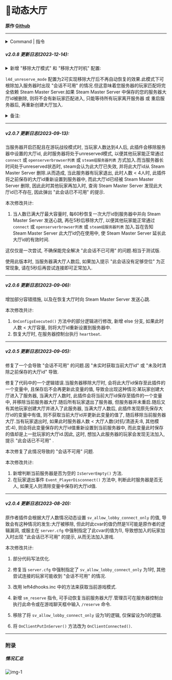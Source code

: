 # 📌动态大厅

**原作 [Github](https://github.com/umlka/l4d2)**

---
<details><summary>Command | 指令</summary>

|指令|功能|权限|
|-|-|-|
|`!unreserve`|手动关闭大厅预订|Admin|
|`!reserve`|手动恢复大厅预订|Admin|
</details>

##### v2.0.8 更新日志(2023-12-14):

<details><summary>新增 "移除大厅模式" 和 "移除大厅时机" 配置:</summary>

```sourcepawn
// 移除大厅模式.
// 0 = 关闭.
// 1 = 在大厅满员后自动移除大厅, 且在有空位时自动恢复大厅.
// 2 = 在大厅满员后自动移除大厅, 且不再自动恢复大厅.
// Default: "1"
l4d_unreserve_mode "2"

// 移除大厅时机. 当玩家数量达到以下指定数量时, 移除大厅.
// -1 = 从服务器内存中获取大厅最大容量.
// 0 = 对抗模式和清道夫模式为8, 其他游戏模式为4.
// >0 = 任何大于零的自定义人数.
// Default: "0"
l4d_unreserve_trigger "0"
```
</details>

`l4d_unreserve_mode` 配置为2可实现移除大厅后不再自动恢复的效果.此模式下可根除加入服务器时出现 "会话不可用" 的情况.但这意味着您服务器的玩家匹配将完全依赖 Steam Master Server.如果 Steam Master Server 中保存的您的服务器大厅id被删除, 则将不会有新玩家匹配进入, 只能等待所有玩家离开服务器 或 重启服务器后, 再重新创建大厅加入.

<details><summary>备注:</summary>

> sv_allow_lobby_connect_only参数主要起到此功能:
>
> 当服务器无人时, 是否给第一个直接加入(connect命令加入 或 通过openserverbrowser列表加入 或 通过Steam组服务器列表加入)的玩家, 自动创建一个大厅.
>
> 
>
> 如果为1(默认值), 则第一个玩家直接加入时, 会看到一个"正在创建大厅..."的界面, 然后这个大厅的权限是根据"sv_steamgroup_exclusive"的值来决定的.
>
> - 如果sv_steamgroup_exclusive是0, 则会创建一个权限为"公共游戏"的大厅
>   -- 在客户端控制台里能看到此内容:"Server using 'public' lobbies, ......"
>
>   
>
> - 如果sv_steamgroup_exclusive是1, 则会创建一个权限为"仅限好友"的大厅
>   -- 在客户端控制台里能看到此内容:"Server using 'friends' lobbies, ......"
>
>   
>
> - 如果sv_steamgroup_exclusive是2, 则会创建一个权限为"私人游戏"的大厅
>   -- 在客户端控制台里能看到此内容:"Server using 'private' lobbies, ......"
>
>   
>
> 如果为0, 则第一个玩家直接加入时, 不会看到"正在创建大厅..."的界面, 游戏不会为其自动创建大厅.
>
> ---
>
> 如果需要直接加入服务器时自动为你创建权限为 "公共游戏" 的大厅, 则在服务器配置文件中不需要手动指定sv_allow_lobby_connect_only的值和sv_steamgroup_exclusive的值.
>
> 因为sv_allow_lobby_connect_only的默认值就是1, 而sv_steamgroup_exclusive的默认值就是0.
</details>

---

##### v2.0.7 更新日志(2023-09-13):

当服务器开启匹配且在游玩战役模式时, 当玩家人数达到4人后, 此插件会移除服务器中设置的大厅id, 此时服务器将处于unreserved模式, 以便其他玩家能正常通过 `connect` 或 `openserverbrowser列表` 或 `steam组服务器列表` 方式加入.而当服务器长时间处于unreserved状态时, steam会认为此大厅已失效, 并将此大厅id从 Steam Master Server 删除.从而造成, 当此服务器有玩家退出, 此时人数 < 4人时, 此插件将之前保存的大厅id重新设置到服务器中, 而此大厅id已经被 Steam Master Server 删除, 因此此时其他玩家再加入时, 查询 Steam Master Server 发现此大厅id已不存在, 因此弹出 "此会话已不可用" 的提示.

本次修改共计:

1. 当人数已满大厅最大容量时, 每60秒恢复一次大厅id到服务器中并向 Steam Master Server 发送心跳, 再在5秒后移除大厅, 以便其他玩家能正常通过 `connect` 或 `openserverbrowser列表` 或 `steam组服务器列表` 加入.旨在告知 Steam Master Server 此大厅id仍在使用中, 使 Steam Master Server 延长此大厅id的有效时间.

这仅仅是一次尝试, 不确保能完全解决 "此会话不已可用" 的问题.相当于测试版.

使用此版本时, 当服务器满大厅人数后, 如果加入提示 "此会话没有足够空位" 为正常现象, 请在5秒后再尝试连接即可正常加入.

---

##### v2.0.6 更新日志(2023-09-06):

增加部分容错措施, 以及在恢复大厅时向 Steam Master Server 发送心跳.

本次修改共计:

1. `OnConfigsExecuted()` 方法中的部分逻辑进行修改, 新增 else 分支, 如果此时人数 < 大厅容量, 则将大厅id重新设置到服务器中.
2. 恢复大厅时, 在服务器控制台执行 `heartbeat`.

---

##### v2.0.5 更新日志(2023-09-05):

修复了一个会导致 "会话不可用" 的问题.因 "未实时获取当前大厅id" 或 "未及时清除之前保存的大厅id" 导致.

修复了代码中的一个逻辑错误.当服务器移除大厅时, 会将此大厅id保存至此插件的一个变量中, 且保存后不会再更新此变量的值, 导致会出现这种情况:某玩家创建大厅进入了服务器, 当满大厅人数时, 此插件会将当前大厅id保存至插件的一个变量中, 并移除当前服务器大厅.随后所有玩家退出了服务器, 但服务器并未重启.随后又有其他玩家创建大厅并进入了此服务器, 当满大厅人数后, 此插件发现原先保存大厅id的变量中有值, 则不获取当前大厅id并更新此变量的值了, 随后移除当前服务器大厅.当有玩家退出时, 如果此时服务器人数 < 大厅人数(对抗/清道夫:8, 其他模式:4), 则会将此变量保存的大厅id值重新设置到当前服务器中, 而此变量此时保存的值却是上一批玩家的大厅id.因此, 这时, 想加入此服务器的玩家会发现无法加入, 提示 "此会话已不可用" .

本次修复了此情况导致的 "会话不可用" 问题.

本次修改共计:

1. 新增判断当前服务器是否为空的 `IsServerEmpty()` 方法.
2. 在玩家退出事件 `Event_PlayerDisconnect()` 方法中, 判断此时服务器是否无人, 如果无人则清除变量中保存的大厅id值.

---

##### v2.0.4 更新日志(2023-08-20):

原作者插件会根据大厅人数情况动态设置 `sv_allow_lobby_connect_only` 的值, 导致会有这种情况的发生:大厅被移除, 但此时此cvar的值仍然是1(可能是原作者的逻辑漏洞, 或服主在 `server.cfg` 中强制指定了此cvar的值为1), 导致想加入的玩家加入时出现 "此会话已不可用" 的提示, 从而无法加入游戏.

本次修改共计:

1. 部分代码写法优化.

2. 修复当 `server.cfg` 中强制指定了 `sv_allow_lobby_connect_only` 为1时, 其他尝试连接的玩家可能收到 "会话不可用" 的情况.

3. 改用 left4dhooks.inc 中的方法来获取当前游戏模式.

4. 新增 `sm_reserve` 指令, 可手动恢复当前服务器大厅.管理员可在服务器控制台执行此命令或在游戏聊天框中输入 `/reserve` 命令.

5. 移除了将 `sv_allow_lobby_connect_only` 设为1的逻辑, 仅保留设为0的逻辑.

6. 将 `OnClientPutInServer()` 方法改为 `OnClientConnected()`.

---

### 附录

##### 情况汇总

![img-1](image.png)
